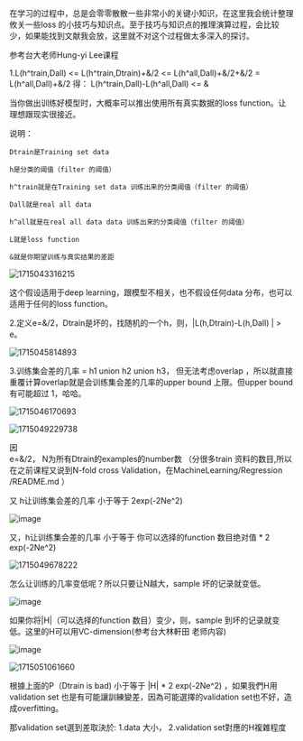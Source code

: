 在学习的过程中，总是会零零散散一些非常小的关键小知识，在这里我会统计整理攸关一些loss 的小技巧与知识点。至于技巧与知识点的推理演算过程，会比较少，如果能找到文献我会放，这里就不对这个过程做太多深入的探讨。


参考台大老师Hung-yi Lee课程

1.L(h^train,Dall) <= L(h^train,Dtrain)+&/2 <= L(h^all,Dall)+&/2+&/2 = L(h^all,Dall)+&/2
得：
L(h^train,Dall)-L(h^all,Dall) <= &

当你做出训练好模型时，大概率可以推出使用所有真实数据的loss function。让理想跟现实很接近。

说明：

    Dtrain是Training set data

    h是分类的阈值（filter 的阈值）

    h^train就是在Training set data 训练出来的分类阈值（filter 的阈值）

    Dall就是real all data

    h^all就是在real all data data 训练出来的分类阈值（filter 的阈值）

    L就是loss function

    &就是你期望训练与真实结果的差距

![1715043316215](https://github.com/joycelai140420/MachineLearning/assets/167413809/1f644511-8e6c-4c99-90f5-1585a4aa4ea5)

这个假设适用于deep learning，跟模型不相关，也不假设任何data 分布，也可以适用于任何的loss function。

2.定义e=&/2，Dtrain是坏的，找随机的一个h，则，|L(h,Dtrain)-L(h,Dall) | > e。


![1715045814893](https://github.com/joycelai140420/MachineLearning/assets/167413809/24066503-05eb-4686-858c-a7f5bd216b66)

3.训练集会差的几率 = h1 union h2 union h3， 但无法考虑overlap ，所以就直接重覆计算overlap就是会训练集会差的几率的upper bound 上限。但upper bound有可能超过 1，哈哈。


![1715046170693](https://github.com/joycelai140420/MachineLearning/assets/167413809/d89bd143-202c-442f-8718-45f63d1af255)

![1715049229738](https://github.com/joycelai140420/MachineLearning/assets/167413809/c927a2e7-f8d3-47d5-8ebf-2f2653b97138)

因  
    e=&/2，
    N为所有Dtrain的examples的number数 （分很多train 资料的数目,所以在之前课程又说到N-fold cross Validation，在MachineLearning/Regression
/README.md
 ）

又
    h让训练集会差的几率 小于等于 2exp(-2Ne^2)

![image](https://github.com/joycelai140420/MachineLearning/assets/167413809/7a005d9d-1077-4730-bc20-989f42b0daef)

又，h让训练集会差的几率 小于等于 你可以选择的function 数目绝对值 * 2 exp(-2Ne^2)

![1715049678222](https://github.com/joycelai140420/MachineLearning/assets/167413809/95807d4b-cfe0-425d-86de-40deb976880f)

怎么让训练的几率变低呢？所以只要让N越大，sample 坏的记录就变低。

![image](https://github.com/joycelai140420/MachineLearning/assets/167413809/2baaee90-f57d-4920-82c6-d8d81a87e90a)


如果你将|H|（可以选择的function 数目）变少，则，sample 到坏的记录就变低。这里的H可以用VC-dimension(参考台大林軒田 老师内容)

![image](https://github.com/joycelai140420/MachineLearning/assets/167413809/1d6a6974-47f1-44e2-86bd-839d1aeb59d9)

![1715051061660](https://github.com/joycelai140420/MachineLearning/assets/167413809/c17d0f65-353e-495b-ab5d-6abdf538a655)

根據上面的P（Dtrain is bad) 小于等于 |H| * 2 exp(-2Ne^2) ，如果我們H用 validation set 也是有可能讓訓練變差，因為可能選擇的validation set也不好，造成overfitting。

那validation set選到差取決於:
        1.data 大小，
        2.validation set對應的H複雜程度

